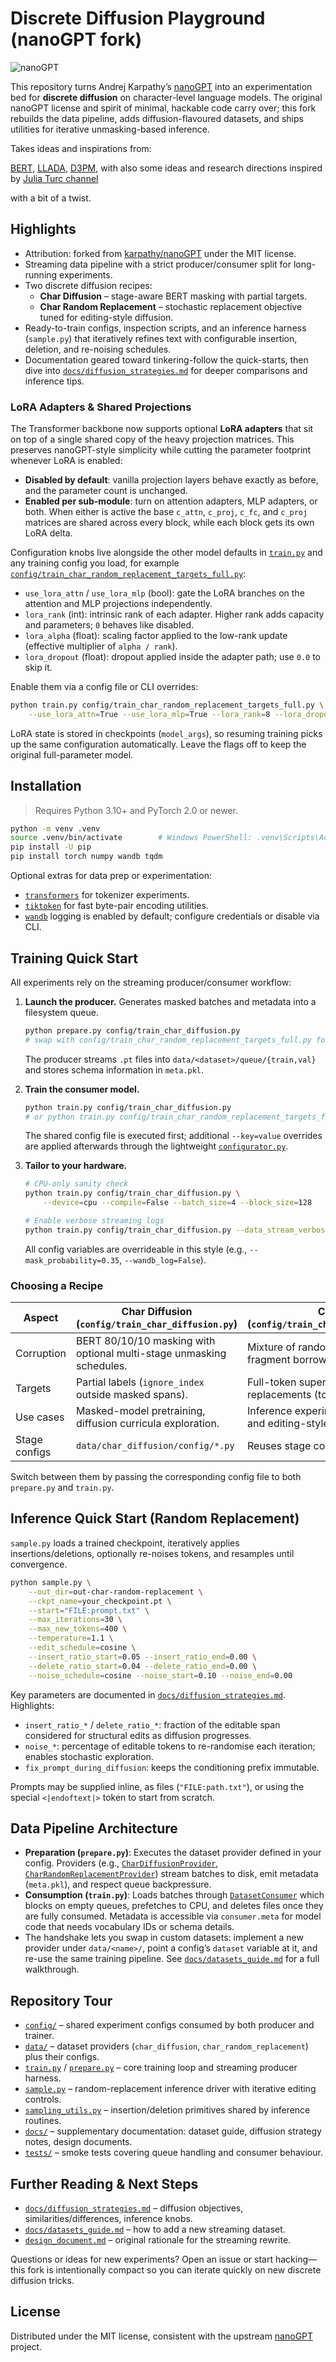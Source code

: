 # Discrete Diffusion Playground (nanoGPT fork)

![nanoGPT](assets/nanogpt.jpg)

This repository turns Andrej Karpathy’s [nanoGPT](https://github.com/karpathy/nanoGPT) into an experimentation bed for **discrete diffusion** on character-level language models. The original nanoGPT license and spirit of minimal, hackable code carry over; this fork rebuilds the data pipeline, adds diffusion-flavoured datasets, and ships utilities for iterative unmasking-based inference.

Takes ideas and inspirations from:

 [BERT](https://arxiv.org/pdf/1810.04805), [LLADA](https://arxiv.org/abs/2502.09992), [D3PM](https://arxiv.org/pdf/2107.03006), with also some ideas and research directions inspired by [Julia Turc channel](https://www.youtube.com/@juliaturc1/videos)

 with a bit of a twist. 

## Highlights

- Attribution: forked from [karpathy/nanoGPT](https://github.com/karpathy/nanoGPT) under the MIT license.
- Streaming data pipeline with a strict producer/consumer split for long-running experiments.
- Two discrete diffusion recipes:
  - **Char Diffusion** – stage-aware BERT masking with partial targets.
  - **Char Random Replacement** – stochastic replacement objective tuned for editing-style diffusion.
- Ready-to-train configs, inspection scripts, and an inference harness (`sample.py`) that iteratively refines text with configurable insertion, deletion, and re-noising schedules.
- Documentation geared toward tinkering-follow the quick-starts, then dive into [`docs/diffusion_strategies.md`](docs/diffusion_strategies.md) for deeper comparisons and inference tips.

### LoRA Adapters & Shared Projections

The Transformer backbone now supports optional **LoRA adapters** that sit on top of a single shared copy of the heavy projection matrices. This preserves nanoGPT-style simplicity while cutting the parameter footprint whenever LoRA is enabled:

- **Disabled by default**: vanilla projection layers behave exactly as before, and the parameter count is unchanged.
- **Enabled per sub-module**: turn on attention adapters, MLP adapters, or both. When either is active the base `c_attn`, `c_proj`, `c_fc`, and `c_proj` matrices are shared across every block, while each block gets its own LoRA delta.

Configuration knobs live alongside the other model defaults in [`train.py`](train.py:65) and any training config you load, for example [`config/train_char_random_replacement_targets_full.py`](config/train_char_random_replacement_targets_full.py:75):

- `use_lora_attn` / `use_lora_mlp` (bool): gate the LoRA branches on the attention and MLP projections independently.
- `lora_rank` (int): intrinsic rank of each adapter. Higher rank adds capacity and parameters; `0` behaves like disabled.
- `lora_alpha` (float): scaling factor applied to the low-rank update (effective multiplier of `alpha / rank`).
- `lora_dropout` (float): dropout applied inside the adapter path; use `0.0` to skip it.

Enable them via a config file or CLI overrides:

```bash
python train.py config/train_char_random_replacement_targets_full.py \
    --use_lora_attn=True --use_lora_mlp=True --lora_rank=8 --lora_dropout=0.05
```

LoRA state is stored in checkpoints (`model_args`), so resuming training picks up the same configuration automatically. Leave the flags off to keep the original full-parameter model.

## Installation

> Requires Python 3.10+ and PyTorch 2.0 or newer.

```bash
python -m venv .venv
source .venv/bin/activate        # Windows PowerShell: .venv\Scripts\Activate.ps1
pip install -U pip
pip install torch numpy wandb tqdm
```

Optional extras for data prep or experimentation:

- [`transformers`](https://github.com/huggingface/transformers) for tokenizer experiments.
- [`tiktoken`](https://github.com/openai/tiktoken) for fast byte-pair encoding utilities.
- [`wandb`](https://wandb.ai/site) logging is enabled by default; configure credentials or disable via CLI.

## Training Quick Start

All experiments rely on the streaming producer/consumer workflow:

1. **Launch the producer.** Generates masked batches and metadata into a filesystem queue.

   ```bash
   python prepare.py config/train_char_diffusion.py
   # swap with config/train_char_random_replacement_targets_full.py for the random-replacement objective
   ```

   The producer streams `.pt` files into `data/<dataset>/queue/{train,val}` and stores schema information in `meta.pkl`.

2. **Train the consumer model.**

   ```bash
   python train.py config/train_char_diffusion.py
   # or python train.py config/train_char_random_replacement_targets_full.py
   ```

   The shared config file is executed first; additional `--key=value` overrides are applied afterwards through the lightweight [`configurator.py`](configurator.py).

3. **Tailor to your hardware.**

   ```bash
   # CPU-only sanity check
   python train.py config/train_char_diffusion.py \
       --device=cpu --compile=False --batch_size=4 --block_size=128

   # Enable verbose streaming logs
   python train.py config/train_char_diffusion.py --data_stream_verbose=True
   ```

   All config variables are overrideable in this style (e.g., `--mask_probability=0.35`, `--wandb_log=False`).

### Choosing a Recipe

| Aspect | Char Diffusion (`config/train_char_diffusion.py`) | Char Random Replacement (`config/train_char_random_replacement_targets_full.py`) |
| --- | --- | --- |
| Corruption | BERT 80/10/10 masking with optional multi-stage unmasking schedules. | Mixture of random token replacement, `[MASK]` inserts, and fragment borrowing; tuned for iterative editing. |
| Targets | Partial labels (`ignore_index` outside masked spans). | Full-token supervision during training to stabilise replacements (toggle via `dataset_partial_targets`). |
| Use cases | Masked-model pretraining, diffusion curricula exploration. | Inference experimentation with insertion/deletion loops and editing-style diffusion. |
| Stage configs | `data/char_diffusion/config/*.py` | Reuses stage configs; adds corruption knobs. |

Switch between them by passing the corresponding config file to both `prepare.py` and `train.py`.

## Inference Quick Start (Random Replacement)

`sample.py` loads a trained checkpoint, iteratively applies insertions/deletions, optionally re-noises tokens, and resamples until convergence.

```bash
python sample.py \
    --out_dir=out-char-random-replacement \
    --ckpt_name=your_checkpoint.pt \
    --start="FILE:prompt.txt" \
    --max_iterations=30 \
    --max_new_tokens=400 \
    --temperature=1.1 \
    --edit_schedule=cosine \
    --insert_ratio_start=0.05 --insert_ratio_end=0.00 \
    --delete_ratio_start=0.04 --delete_ratio_end=0.00 \
    --noise_schedule=cosine --noise_start=0.10 --noise_end=0.00
```

Key parameters are documented in [`docs/diffusion_strategies.md`](docs/diffusion_strategies.md#random-replacement-inference-knobs). Highlights:

- `insert_ratio_*` / `delete_ratio_*`: fraction of the editable span considered for structural edits as diffusion progresses.
- `noise_*`: percentage of editable tokens to re-randomise each iteration; enables stochastic exploration.
- `fix_prompt_during_diffusion`: keeps the conditioning prefix immutable.

Prompts may be supplied inline, as files (`"FILE:path.txt"`), or using the special `<|endoftext|>` token to start from scratch.

## Data Pipeline Architecture

- **Preparation (`prepare.py`)**: Executes the dataset provider defined in your config. Providers (e.g., [`CharDiffusionProvider`](data/char_diffusion/prepare_streaming.py), [`CharRandomReplacementProvider`](data/char_random_replacement/prepare_streaming.py)) stream batches to disk, emit metadata (`meta.pkl`), and respect queue backpressure.
- **Consumption (`train.py`)**: Loads batches through [`DatasetConsumer`](dataset_consumer.py) which blocks on empty queues, prefetches to CPU, and deletes files once they are fully consumed. Metadata is accessible via `consumer.meta` for model code that needs vocabulary IDs or schema details.
- The handshake lets you swap in custom datasets: implement a new provider under `data/<name>/`, point a config’s `dataset` variable at it, and re-use the same training pipeline. See [`docs/datasets_guide.md`](docs/datasets_guide.md) for a full walkthrough.

## Repository Tour

- [`config/`](config) – shared experiment configs consumed by both producer and trainer.
- [`data/`](data) – dataset providers (`char_diffusion`, `char_random_replacement`) plus their configs.
- [`train.py`](train.py) / [`prepare.py`](prepare.py) – core training loop and streaming producer harness.
- [`sample.py`](sample.py) – random-replacement inference driver with iterative editing controls.
- [`sampling_utils.py`](sampling_utils.py) – insertion/deletion primitives shared by inference routines.
- [`docs/`](docs) – supplementary documentation: dataset guide, diffusion strategy notes, design documents.
- [`tests/`](tests) – smoke tests covering queue handling and consumer behaviour.

## Further Reading & Next Steps

- [`docs/diffusion_strategies.md`](docs/diffusion_strategies.md) – diffusion objectives, similarities/differences, inference knobs.
- [`docs/datasets_guide.md`](docs/datasets_guide.md) – how to add a new streaming dataset.
- [`design_document.md`](design_document.md) – original rationale for the streaming rewrite.

Questions or ideas for new experiments? Open an issue or start hacking—this fork is intentionally compact so you can iterate quickly on new discrete diffusion tricks.

## License

Distributed under the MIT license, consistent with the upstream [nanoGPT](https://github.com/karpathy/nanoGPT) project.
